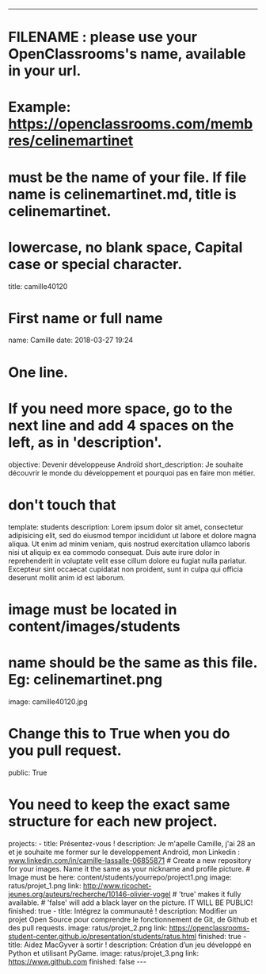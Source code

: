 * * * * *

FILENAME : please use your OpenClassrooms's name, available in your url.
========================================================================

Example: https://openclassrooms.com/membres/celinemartinet
==========================================================

must be the name of your file. If file name is celinemartinet.md, title is celinemartinet.
==========================================================================================

lowercase, no blank space, Capital case or special character.
=============================================================

title: camille40120

First name or full name
=======================

name: Camille date: 2018-03-27 19:24

One line.
=========

If you need more space, go to the next line and add 4 spaces on the left, as in 'description'.
==============================================================================================

objective: Devenir développeuse Androïd short\_description: Je souhaite
découvrir le monde du développement et pourquoi pas en faire mon métier.

don't touch that
================

template: students description: Lorem ipsum dolor sit amet, consectetur
adipisicing elit, sed do eiusmod tempor incididunt ut labore et dolore
magna aliqua. Ut enim ad minim veniam, quis nostrud exercitation ullamco
laboris nisi ut aliquip ex ea commodo consequat. Duis aute irure dolor
in reprehenderit in voluptate velit esse cillum dolore eu fugiat nulla
pariatur. Excepteur sint occaecat cupidatat non proident, sunt in culpa
qui officia deserunt mollit anim id est laborum.

image must be located in content/images/students
================================================

name should be the same as this file. Eg: celinemartinet.png
============================================================

image: camille40120.jpg

Change this to True when you do you pull request.
=================================================

public: True

You need to keep the exact same structure for each new project.
===============================================================

projects: - title: Présentez-vous ! description: Je m'apelle Camille,
j'ai 28 an et je souhaite me former sur le developpement Androïd, mon
Linkedin : www.linkedin.com/in/camille-lassalle-06855871 \# Create a new
repository for your images. Name it the same as your nickname and
profile picture. \# Image must be here:
content/students/yourrepo/project1.png image: ratus/projet\_1.png link:
http://www.ricochet-jeunes.org/auteurs/recherche/10146-olivier-vogel \#
'true' makes it fully available. \# 'false' will add a black layer on
the picture. IT WILL BE PUBLIC! finished: true - title: Intégrez la
communauté ! description: Modifier un projet Open Source pour comprendre
le fonctionnement de Git, de Github et des pull requests. image:
ratus/projet\_2.png link:
https://openclassrooms-student-center.github.io/presentation/students/ratus.html
finished: true - title: Aidez MacGyver à sortir ! description: Création
d’un jeu développé en Python et utilisant PyGame. image:
ratus/projet\_3.png link: https://www.github.com finished: false ---
